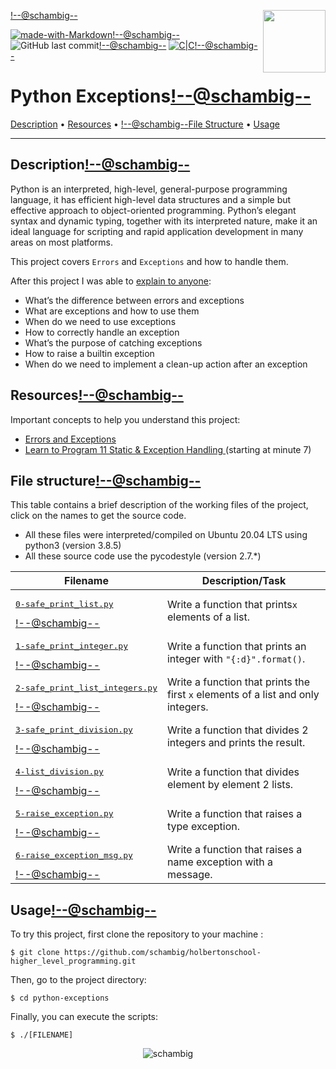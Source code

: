 <img align='right' src='https://user-images.githubusercontent.com/5713670/87202985-820dcb80-c2b6-11ea-9f56-7ec461c497c3.gif' width='100'><!--@schambig-->

[![made-with-Markdown](https://img.shields.io/badge/Made%20with-Markdown-1f425f.svg)](http://commonmark.org)<!--@schambig-->
![GitHub last commit](https://img.shields.io/github/last-commit/schambig/holbertonschool-higher_level_programming)<!--@schambig-->
[![C|C](https://img.shields.io/badge/Repo-00%20commits-orange.svg)](https://sourcerer.io/schambig)<!--@schambig-->

# Python Exceptions<!--@schambig-->

[Description](#description) • [Resources](#resources) • <!--@schambig-->[File Structure](#file-structure) • [Usage](#usage)

---

## Description<!--@schambig-->

Python is an interpreted, high-level, general-purpose programming language, it has efficient high-level data structures and a simple but effective approach to object-oriented programming. Python’s elegant syntax and dynamic typing, together with its interpreted nature, make it an ideal language for scripting and rapid application development in many areas on most platforms.

This project covers `Errors` and `Exceptions` and how to handle them.

After this project I was able to [explain to anyone](https://fs.blog/feynman-learning-technique/):

* What’s the difference between errors and exceptions
* What are exceptions and how to use them
* When do we need to use exceptions
* How to correctly handle an exception
* What’s the purpose of catching exceptions
* How to raise a builtin exception
* When do we need to implement a clean-up action after an exception

## Resources<!--@schambig-->

Important concepts to help you understand this project:

* [Errors and Exceptions](https://docs.python.org/3/tutorial/errors.html)
* [Learn to Program 11 Static & Exception Handling ](https://www.youtube.com/watch?v=7vbgD-3s-w4) (starting at minute 7)


## File structure<!--@schambig-->

This table contains a brief description of the working files of the project, click on the names to get the source code.

* All these files were interpreted/compiled on Ubuntu 20.04 LTS using python3 (version 3.8.5)
* All these source code use the pycodestyle (version 2.7.*)

| Filename | Description/Task |
| --- | --- |
| <pre>[0-safe_print_list.py](0-safe_print_list.py)</pre><!--@schambig--> | Write a function that prints`x` elements of a list. |
| <pre>[1-safe_print_integer.py](1-safe_print_integer.py)</pre><!--@schambig--> | Write a function that prints an integer with `"{:d}".format()`. |
| <pre>[2-safe_print_list_integers.py](2-safe_print_list_integers.py)</pre><!--@schambig--> | Write a function that prints the first `x` elements of a list and only integers. |
| <pre>[3-safe_print_division.py](3-safe_print_division.py)</pre><!--@schambig--> | Write a function that divides 2 integers and prints the result. |
| <pre>[4-list_division.py](4-list_division.py)</pre><!--@schambig--> | Write a function that divides element by element 2 lists. |
| <pre>[5-raise_exception.py](5-raise_exception.py)</pre><!--@schambig--> | Write a function that raises a type exception. |
| <pre>[6-raise_exception_msg.py](6-raise_exception_msg.py)</pre><!--@schambig--> | Write a function that raises a name exception with a message. |


## Usage<!--@schambig-->

To try this project, first clone the repository to your machine :

```
$ git clone https://github.com/schambig/holbertonschool-higher_level_programming.git
```

Then, go to the project directory:

```
$ cd python-exceptions
```

Finally, you can execute the scripts:

```
$ ./[FILENAME]
```


<p align="center">
  <img alt="schambig" src="https://capsule-render.vercel.app/api?type=waving&color=gradient&height=60&section=footer"/>
</p>
